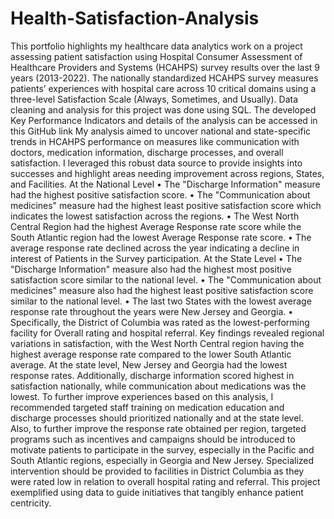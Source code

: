 # Health-Satisfaction-Analysis
This portfolio highlights my healthcare data analytics work on a project assessing patient satisfaction using Hospital Consumer Assessment of Healthcare Providers and Systems (HCAHPS) survey results over the last 9 years (2013-2022). The nationally standardized HCAHPS survey measures patients’ experiences with hospital care across 10 critical domains using a three-level Satisfaction Scale (Always, Sometimes, and Usually). 
Data cleaning and analysis for this project was done using SQL. The developed Key Performance Indicators and details of the analysis can be accessed in this GitHub link 
My analysis aimed to uncover national and state-specific trends in HCAHPS performance on measures like communication with doctors, medication information, discharge processes, and overall satisfaction. I leveraged this robust data source to provide insights into successes and highlight areas needing improvement across regions, States, and Facilities.
At the National Level
•	The "Discharge Information" measure had the highest positive satisfaction score.
•	The "Communication about medicines" measure had the highest least positive satisfaction score which indicates the lowest satisfaction across the regions.
•	The West North Central Region had the highest Average Response rate score while the South Atlantic region had the lowest Average Response rate score.
•	The average response rate declined across the year indicating a decline in interest of Patients in the Survey participation.
At the State Level
•	The "Discharge Information" measure also had the highest most positive satisfaction score similar to the national level.
•	The "Communication about medicines" measure also had the highest least positive satisfaction score similar to the national level.
•	The last two States with the lowest average response rate throughout the years were New Jersey and Georgia.
•	Specifically, the District of Columbia was rated as the lowest-performing facility for Overall rating and hospital referral.
Key findings revealed regional variations in satisfaction, with the West North Central region having the highest average response rate compared to the lower South Atlantic average. At the state level, New Jersey and Georgia had the lowest response rates. Additionally, discharge information scored highest in satisfaction nationally, while communication about medications was the lowest.
To further improve experiences based on this analysis, I recommended targeted staff training on medication education and discharge processes should prioritized nationally and at the state level. Also, to further improve the response rate obtained per region, targeted programs such as incentives and campaigns should be introduced to motivate patients to participate in the survey, especially in the Pacific and South Atlantic regions, especially in Georgia and New Jersey. Specialized intervention should be provided to facilities in District Columbia as they were rated low in relation to overall hospital rating and referral. This project exemplified using data to guide initiatives that tangibly enhance patient centricity. 
